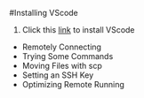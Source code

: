 #Installing VScode
1. Click this [link](https://code.visualstudio.com/) to install VScode
* Remotely Connecting
* Trying Some Commands
* Moving Files with scp
* Setting an SSH Key
* Optimizing Remote Running
